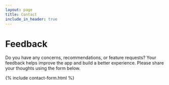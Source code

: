 ```yaml
---
layout: page
title: Contact
include_in_header: true
---
```

# Feedback

Do you have any concerns, recommendations, or feature requests? Your feedback helps improve the app and build a better experience. Please share your thoughts using the form below.

{% include contact-form.html %}